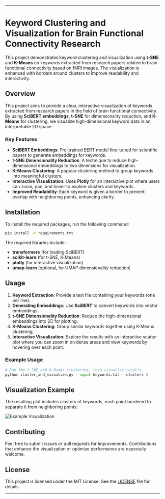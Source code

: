 

---

# **Keyword Clustering and Visualization for Brain Functional Connectivity Research**

This project demonstrates keyword clustering and visualization using **t-SNE** and **K-Means** on keywords extracted from research papers related to brain functional connectivity based on fMRI images. The visualization is enhanced with borders around clusters to improve readability and interactivity.

## **Overview**

This project aims to provide a clear, interactive visualization of keywords extracted from research papers in the field of brain functional connectivity. By using **SciBERT embeddings**, **t-SNE** for dimensionality reduction, and **K-Means** for clustering, we visualize high-dimensional keyword data in an interpretable 2D space.

### **Key Features**
- **SciBERT Embeddings**: Pre-trained BERT model fine-tuned for scientific papers to generate embeddings for keywords.
- **t-SNE Dimensionality Reduction**: A technique to reduce high-dimensional embeddings to two dimensions for visualization.
- **K-Means Clustering**: A popular clustering method to group keywords into meaningful clusters.
- **Interactive Visualization**: Uses **Plotly** for an interactive plot where users can zoom, pan, and hover to explore clusters and keywords.
- **Improved Readability**: Each keyword is given a border to prevent overlap with neighboring points, enhancing clarity.

## **Installation**

To install the required packages, run the following command:

```bash
pip install -r requirements.txt
```

The required libraries include:
- **transformers** (for loading SciBERT)
- **scikit-learn** (for t-SNE, K-Means)
- **plotly** (for interactive visualization)
- **umap-learn** (optional, for UMAP dimensionality reduction)

## **Usage**

1. **Keyword Extraction**: Provide a text file containing your keywords (one per line).
2. **Generating Embeddings**: Use **SciBERT** to convert keywords into vector embeddings.
3. **t-SNE Dimensionality Reduction**: Reduce the high-dimensional embeddings into 2D for plotting.
4. **K-Means Clustering**: Group similar keywords together using K-Means clustering.
5. **Interactive Visualization**: Explore the results with an interactive scatter plot where you can zoom in on dense areas and view keywords by hovering over each point.

### **Example Usage**

```python
# Run the t-SNE and K-Means clustering, then visualize results
python cluster_and_visualize.py --input keywords.txt --clusters 5
```

## **Visualization Example**

The resulting plot includes clusters of keywords, each point bordered to separate it from neighboring points:

![Example Visualization](example_plot.png)

## **Contributing**

Feel free to submit issues or pull requests for improvements. Contributions that enhance the visualization or optimize performance are especially welcome.

## **License**

This project is licensed under the MIT License. See the [LICENSE](LICENSE) file for details.

---
